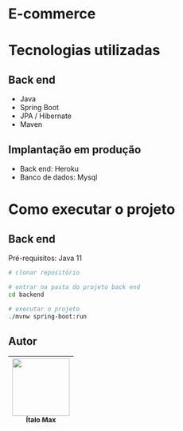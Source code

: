 # E-commerce

# Tecnologias utilizadas
## Back end
- Java
- Spring Boot
- JPA / Hibernate
- Maven

## Implantação em produção
- Back end: Heroku
- Banco de dados: Mysql

# Como executar o projeto

## Back end
Pré-requisitos: Java 11

```bash
# clonar repositório

# entrar na pasta do projeto back end
cd backend

# executar o projeto
./mvnw spring-boot:run
```

## Autor

|  [<img src="https://avatars.githubusercontent.com/u/94934380?v=4" width=115><br><sub>Ítalo Max</sub>](https://github.com/Italomax) |
| :---: |
